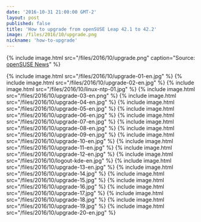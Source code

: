 ```yaml
---
date: '2016-10-31 21:00:00 GMT-2'
layout: post
published: false
title: 'How to upgrade from openSUSE Leap 42.1 to 42.2'
image: /files/2016/10/upgrade.png
nickname: 'how-to-upgrade'
---
```


{% include image.html src="/files/2016/10/upgrade.png" caption="Source: [openSUSE News](https://news.opensuse.org/2016/09/22/new-leap-beta-adds-plasma-5-8-beta/)" %}

{% include image.html src="/files/2016/10/upgrade-01-en.jpg" %}
{% include image.html src="/files/2016/10/upgrade-02-en.jpg" %}
{% include image.html src="/files/2016/10/linux-ntp-01.jpg" %}
{% include image.html src="/files/2016/10/upgrade-03-en.png" %}
{% include image.html src="/files/2016/10/upgrade-04-en.jpg" %}
{% include image.html src="/files/2016/10/upgrade-05-en.jpg" %}
{% include image.html src="/files/2016/10/upgrade-06-en.jpg" %}
{% include image.html src="/files/2016/10/upgrade-07-en.jpg" %}
{% include image.html src="/files/2016/10/upgrade-08-en.jpg" %}
{% include image.html src="/files/2016/10/upgrade-09-en.jpg" %}
{% include image.html src="/files/2016/10/upgrade-10-en.jpg" %}
{% include image.html src="/files/2016/10/upgrade-11-en.jpg" %}
{% include image.html src="/files/2016/10/upgrade-12-en.jpg" %}
{% include image.html src="/files/2016/10/logout-kde-en.jpg" %}
{% include image.html src="/files/2016/10/upgrade-13-en.jpg" %}
{% include image.html src="/files/2016/10/upgrade-14.jpg" %}
{% include image.html src="/files/2016/10/upgrade-15.jpg" %}
{% include image.html src="/files/2016/10/upgrade-16.jpg" %}
{% include image.html src="/files/2016/10/upgrade-17.jpg" %}
{% include image.html src="/files/2016/10/upgrade-18.jpg" %}
{% include image.html src="/files/2016/10/upgrade-19.jpg" %}
{% include image.html src="/files/2016/10/upgrade-20-en.jpg" %}

[opensuse]: https://www.opensuse.org
[opensuse-123]: https://news.opensuse.org/2013/03/13/opensuse-12-3-free-open-and-awesome/
